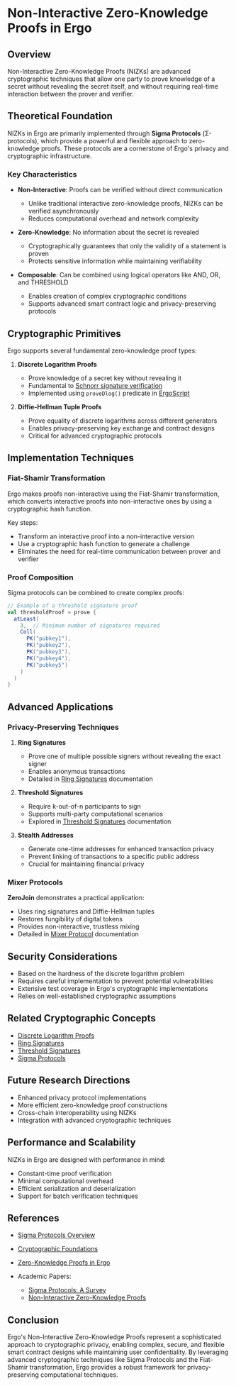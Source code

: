 # Non-Interactive Zero-Knowledge Proofs in Ergo

## Overview

Non-Interactive Zero-Knowledge Proofs (NIZKs) are advanced cryptographic techniques that allow one party to prove knowledge of a secret without revealing the secret itself, and without requiring real-time interaction between the prover and verifier.

## Theoretical Foundation

NIZKs in Ergo are primarily implemented through **Sigma Protocols** (Σ-protocols), which provide a powerful and flexible approach to zero-knowledge proofs. These protocols are a cornerstone of Ergo's privacy and cryptographic infrastructure.

### Key Characteristics

- **Non-Interactive**: Proofs can be verified without direct communication

    - Unlike traditional interactive zero-knowledge proofs, NIZKs can be verified asynchronously
    - Reduces computational overhead and network complexity

- **Zero-Knowledge**: No information about the secret is revealed

    - Cryptographically guarantees that only the validity of a statement is proven
    - Protects sensitive information while maintaining verifiability

- **Composable**: Can be combined using logical operators like AND, OR, and THRESHOLD

    - Enables creation of complex cryptographic conditions
    - Supports advanced smart contract logic and privacy-preserving protocols

## Cryptographic Primitives

Ergo supports several fundamental zero-knowledge proof types:

1. **Discrete Logarithm Proofs**

     - Prove knowledge of a secret key without revealing it
     - Fundamental to [Schnorr signature verification](schnorr.md)
     - Implemented using `proveDlog()` predicate in [ErgoScript](ergoscript.md)

2. **Diffie-Hellman Tuple Proofs**

     - Prove equality of discrete logarithms across different generators
     - Enables privacy-preserving key exchange and contract designs
     - Critical for advanced cryptographic protocols

## Implementation Techniques

### Fiat-Shamir Transformation

Ergo makes proofs non-interactive using the Fiat-Shamir transformation, which converts interactive proofs into non-interactive ones by using a cryptographic hash function.

Key steps:

- Transform an interactive proof into a non-interactive version
- Use a cryptographic hash function to generate a challenge
- Eliminates the need for real-time communication between prover and verifier

### Proof Composition

Sigma protocols can be combined to create complex proofs:

```scala
// Example of a threshold signature proof
val thresholdProof = prove {
  atLeast(
    3,  // Minimum number of signatures required
    Coll(
      PK("pubkey1"),
      PK("pubkey2"),
      PK("pubkey3"),
      PK("pubkey4"),
      PK("pubkey5")
    )
  )
}
```

## Advanced Applications

### Privacy-Preserving Techniques

1. **Ring Signatures**

     - Prove one of multiple possible signers without revealing the exact signer
     - Enables anonymous transactions
     - Detailed in [Ring Signatures](ring.md) documentation

2. **Threshold Signatures**

     - Require k-out-of-n participants to sign
     - Supports multi-party computational scenarios
     - Explored in [Threshold Signatures](threshold.md) documentation

3. **Stealth Addresses**

     - Generate one-time addresses for enhanced transaction privacy
     - Prevent linking of transactions to a specific public address
     - Crucial for maintaining financial privacy

### Mixer Protocols

**ZeroJoin** demonstrates a practical application:
- Uses ring signatures and Diffie-Hellman tuples
- Restores fungibility of digital tokens
- Provides non-interactive, trustless mixing
- Detailed in [Mixer Protocol](mixer.md) documentation

## Security Considerations

- Based on the hardness of the discrete logarithm problem
- Requires careful implementation to prevent potential vulnerabilities
- Extensive test coverage in Ergo's cryptographic implementations
- Relies on well-established cryptographic assumptions

## Related Cryptographic Concepts

- [Discrete Logarithm Proofs](dlog.md)
- [Ring Signatures](ring.md)
- [Threshold Signatures](threshold.md)
- [Sigma Protocols](sigma.md)

## Future Research Directions

- Enhanced privacy protocol implementations
- More efficient zero-knowledge proof constructions
- Cross-chain interoperability using NIZKs
- Integration with advanced cryptographic techniques

## Performance and Scalability

NIZKs in Ergo are designed with performance in mind:
- Constant-time proof verification
- Minimal computational overhead
- Efficient serialization and deserialization
- Support for batch verification techniques

## References

- [Sigma Protocols Overview](sigma.md)
- [Cryptographic Foundations](crypto.md)
- [Zero-Knowledge Proofs in Ergo](zkp.md)
- Academic Papers:

    - [Sigma Protocols: A Survey](https://eprint.iacr.org/2021/1022)
    - [Non-Interactive Zero-Knowledge Proofs](https://eprint.iacr.org/2016/263)

## Conclusion

Ergo's Non-Interactive Zero-Knowledge Proofs represent a sophisticated approach to cryptographic privacy, enabling complex, secure, and flexible smart contract designs while maintaining user confidentiality. By leveraging advanced cryptographic techniques like Sigma Protocols and the Fiat-Shamir transformation, Ergo provides a robust framework for privacy-preserving computational techniques.
